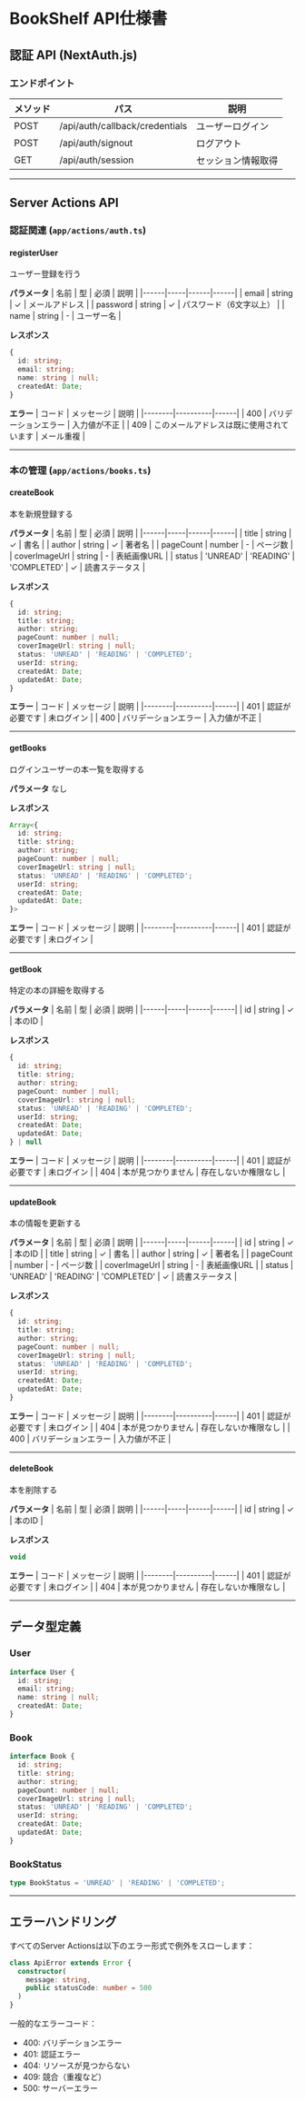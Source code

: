 # BookShelf API仕様書

## 認証 API (NextAuth.js)

### エンドポイント
| メソッド | パス | 説明 |
|---------|------|------|
| POST | /api/auth/callback/credentials | ユーザーログイン |
| POST | /api/auth/signout | ログアウト |
| GET | /api/auth/session | セッション情報取得 |

---

## Server Actions API

### 認証関連 (`app/actions/auth.ts`)

#### registerUser
ユーザー登録を行う

**パラメータ**
| 名前 | 型 | 必須 | 説明 |
|------|-----|------|------|
| email | string | ✓ | メールアドレス |
| password | string | ✓ | パスワード（6文字以上） |
| name | string | - | ユーザー名 |

**レスポンス**
```typescript
{
  id: string;
  email: string;
  name: string | null;
  createdAt: Date;
}
```

**エラー**
| コード | メッセージ | 説明 |
|--------|----------|------|
| 400 | バリデーションエラー | 入力値が不正 |
| 409 | このメールアドレスは既に使用されています | メール重複 |

---

### 本の管理 (`app/actions/books.ts`)

#### createBook
本を新規登録する

**パラメータ**
| 名前 | 型 | 必須 | 説明 |
|------|-----|------|------|
| title | string | ✓ | 書名 |
| author | string | ✓ | 著者名 |
| pageCount | number | - | ページ数 |
| coverImageUrl | string | - | 表紙画像URL |
| status | 'UNREAD' \| 'READING' \| 'COMPLETED' | ✓ | 読書ステータス |

**レスポンス**
```typescript
{
  id: string;
  title: string;
  author: string;
  pageCount: number | null;
  coverImageUrl: string | null;
  status: 'UNREAD' | 'READING' | 'COMPLETED';
  userId: string;
  createdAt: Date;
  updatedAt: Date;
}
```

**エラー**
| コード | メッセージ | 説明 |
|--------|----------|------|
| 401 | 認証が必要です | 未ログイン |
| 400 | バリデーションエラー | 入力値が不正 |

---

#### getBooks
ログインユーザーの本一覧を取得する

**パラメータ**
なし

**レスポンス**
```typescript
Array<{
  id: string;
  title: string;
  author: string;
  pageCount: number | null;
  coverImageUrl: string | null;
  status: 'UNREAD' | 'READING' | 'COMPLETED';
  userId: string;
  createdAt: Date;
  updatedAt: Date;
}>
```

**エラー**
| コード | メッセージ | 説明 |
|--------|----------|------|
| 401 | 認証が必要です | 未ログイン |

---

#### getBook
特定の本の詳細を取得する

**パラメータ**
| 名前 | 型 | 必須 | 説明 |
|------|-----|------|------|
| id | string | ✓ | 本のID |

**レスポンス**
```typescript
{
  id: string;
  title: string;
  author: string;
  pageCount: number | null;
  coverImageUrl: string | null;
  status: 'UNREAD' | 'READING' | 'COMPLETED';
  userId: string;
  createdAt: Date;
  updatedAt: Date;
} | null
```

**エラー**
| コード | メッセージ | 説明 |
|--------|----------|------|
| 401 | 認証が必要です | 未ログイン |
| 404 | 本が見つかりません | 存在しないか権限なし |

---

#### updateBook
本の情報を更新する

**パラメータ**
| 名前 | 型 | 必須 | 説明 |
|------|-----|------|------|
| id | string | ✓ | 本のID |
| title | string | ✓ | 書名 |
| author | string | ✓ | 著者名 |
| pageCount | number | - | ページ数 |
| coverImageUrl | string | - | 表紙画像URL |
| status | 'UNREAD' \| 'READING' \| 'COMPLETED' | ✓ | 読書ステータス |

**レスポンス**
```typescript
{
  id: string;
  title: string;
  author: string;
  pageCount: number | null;
  coverImageUrl: string | null;
  status: 'UNREAD' | 'READING' | 'COMPLETED';
  userId: string;
  createdAt: Date;
  updatedAt: Date;
}
```

**エラー**
| コード | メッセージ | 説明 |
|--------|----------|------|
| 401 | 認証が必要です | 未ログイン |
| 404 | 本が見つかりません | 存在しないか権限なし |
| 400 | バリデーションエラー | 入力値が不正 |

---

#### deleteBook
本を削除する

**パラメータ**
| 名前 | 型 | 必須 | 説明 |
|------|-----|------|------|
| id | string | ✓ | 本のID |

**レスポンス**
```typescript
void
```

**エラー**
| コード | メッセージ | 説明 |
|--------|----------|------|
| 401 | 認証が必要です | 未ログイン |
| 404 | 本が見つかりません | 存在しないか権限なし |

---

## データ型定義

### User
```typescript
interface User {
  id: string;
  email: string;
  name: string | null;
  createdAt: Date;
}
```

### Book
```typescript
interface Book {
  id: string;
  title: string;
  author: string;
  pageCount: number | null;
  coverImageUrl: string | null;
  status: 'UNREAD' | 'READING' | 'COMPLETED';
  userId: string;
  createdAt: Date;
  updatedAt: Date;
}
```

### BookStatus
```typescript
type BookStatus = 'UNREAD' | 'READING' | 'COMPLETED';
```

---

## エラーハンドリング

すべてのServer Actionsは以下のエラー形式で例外をスローします：

```typescript
class ApiError extends Error {
  constructor(
    message: string,
    public statusCode: number = 500
  )
}
```

一般的なエラーコード：
- 400: バリデーションエラー
- 401: 認証エラー
- 404: リソースが見つからない
- 409: 競合（重複など）
- 500: サーバーエラー
